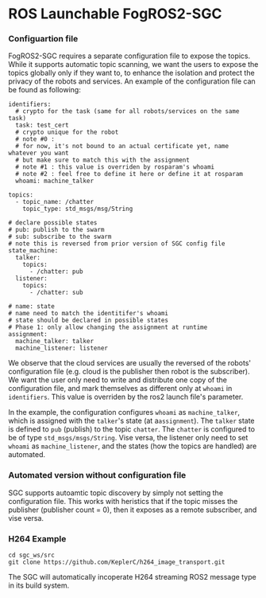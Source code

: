 # ROS Launchable FogROS2-SGC

### Configuartion file 

FogROS2-SGC requires a separate configuration file to expose the topics. While it supports automatic topic scanning, we want the users to expose the topics globally only if they want to, to enhance the isolation and protect the privacy of the robots and services. An example of the configuration file can be found as following: 

```
identifiers: 
  # crypto for the task (same for all robots/services on the same task)
  task: test_cert 
  # crypto unique for the robot 
  # note #0 : 
  # for now, it's not bound to an actual certificate yet, name whatever you want
  # but make sure to match this with the assignment 
  # note #1 : this value is overriden by rosparam's whoami
  # note #2 : feel free to define it here or define it at rosparam
  whoami: machine_talker 
  
topics:
  - topic_name: /chatter
    topic_type: std_msgs/msg/String

# declare possible states 
# pub: publish to the swarm
# sub: subscribe to the swarm
# note this is reversed from prior version of SGC config file
state_machine: 
  talker: 
    topics:
      - /chatter: pub 
  listener: 
    topics:
      - /chatter: sub 

# name: state
# name need to match the identitifer's whoami
# state should be declared in possible states 
# Phase 1: only allow changing the assignment at runtime 
assignment:
  machine_talker: talker
  machine_listener: listener
```

We observe that the cloud services are usually the reversed of the robots' configuration file (e.g. cloud is the publisher then robot is the subscriber). We want the user only need to write and distribute one copy of the configuration file, and mark themselves as different only at `whoami` in `identifiers`. This value is overriden by the ros2 launch file's parameter. 

In the example, the configuration configures `whoami` as `machine_talker`, which is assigned with the `talker`'s state (at a`assignment`). The `talker` state is defined to `pub` (publish) to the topic `chatter`. The `chatter` is configured to be of type `std_msgs/msgs/String`. Vise versa, the listener only need to set `whoami` as `machine_listener`, and the states (how the topics are handled) are automated. 

### Automated version without configuration file 

SGC supports autoamtic topic discovery by simply not setting the configuration file. This works with heristics that if the topic misses the publisher (publisher count = 0), then it exposes as a remote subscriber, and vise versa. 


### H264 Example 

```
cd sgc_ws/src
git clone https://github.com/KeplerC/h264_image_transport.git
```

The SGC will automatically incoperate H264 streaming ROS2 message type in its build system. 